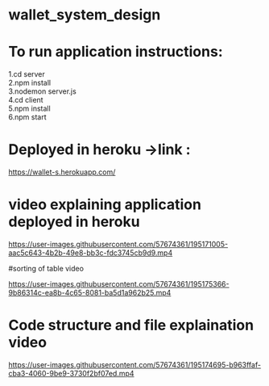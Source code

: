 # wallet_system_design

# To run application instructions:

1.cd server<br/>
2.npm install<br/>
3.nodemon server.js<br/>
4.cd client<br/>
5.npm install<br/>
6.npm start<br/>

# Deployed in heroku ->link :
https://wallet-s.herokuapp.com/   

# video explaining application deployed in heroku

https://user-images.githubusercontent.com/57674361/195171005-aac5c643-4b2b-49e8-bb3c-fdc3745cb9d9.mp4

#sorting of table video

https://user-images.githubusercontent.com/57674361/195175366-9b86314c-ea8b-4c65-8081-ba5d1a962b25.mp4


# Code structure and file explaination video

https://user-images.githubusercontent.com/57674361/195174695-b963ffaf-cba3-4060-9be9-3730f2bf07ed.mp4

